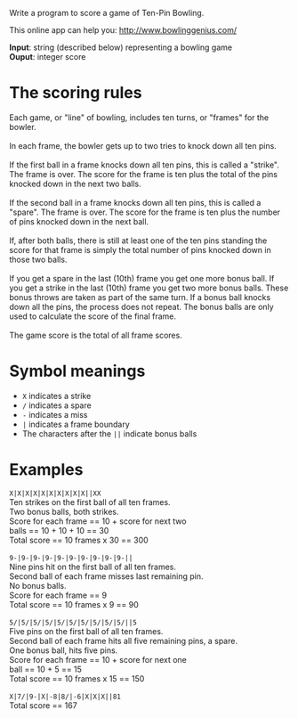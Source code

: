 Write a program to score a game of Ten-Pin Bowling.<br>

This online app can help you: http://www.bowlinggenius.com/

**Input**: string (described below) representing a bowling game<br>
**Ouput**: integer score<br>
# The scoring rules
Each game, or "line" of bowling, includes ten turns, or "frames" for the bowler.<br>
<br>
In each frame, the bowler gets up to two tries to knock down all ten pins.<br>
<br>
If the first ball in a frame knocks down all ten pins, this is called a "strike". The frame is over. The score 
for the frame is ten plus the total of the pins knocked down in the next two balls.<br>
<br>
If the second ball in a frame knocks down all ten pins, this is called a "spare". The frame is over. The score 
for the frame is ten plus the number of pins knocked down in the next ball.<br>
<br>
If, after both balls, there is still at least one of the ten pins standing the score for that frame is simply the total number of pins knocked down in those two balls.<br>
<br>
If you get a spare in the last (10th) frame you get one more bonus ball. If you get a strike in the last (10th) frame you get two more bonus balls. These bonus throws are taken as part of the same turn. If a bonus ball knocks down all the pins, the process does not repeat. The bonus balls are only used to calculate the score of the final frame.<br>
<br>
The game score is the total of all frame scores.
# Symbol meanings
* `X` indicates a strike
* `/` indicates a spare
* `-` indicates a miss
* `|` indicates a frame boundary
* The characters after the `||` indicate bonus balls

# Examples
`X|X|X|X|X|X|X|X|X|X||XX`<br>
Ten strikes on the first ball of all ten frames.<br>
Two bonus balls, both strikes.<br>
Score for each frame == 10 + score for next two<br> 
balls == 10 + 10 + 10 == 30<br>
Total score == 10 frames x 30 == 300<br>
<br>
`9-|9-|9-|9-|9-|9-|9-|9-|9-|9-||`<br>
Nine pins hit on the first ball of all ten frames.<br>
Second ball of each frame misses last remaining pin.<br>
No bonus balls.<br>
Score for each frame == 9<br>
Total score == 10 frames x 9 == 90<br>
<br>
`5/|5/|5/|5/|5/|5/|5/|5/|5/|5/||5`<br>
Five pins on the first ball of all ten frames.<br>
Second ball of each frame hits all five remaining pins, a spare.<br>
One bonus ball, hits five pins.<br>
Score for each frame == 10 + score for next one<br>
ball == 10 + 5 == 15<br>
Total score == 10 frames x 15 == 150<br>
<br>
`X|7/|9-|X|-8|8/|-6|X|X|X||81`<br>
Total score == 167<br>

